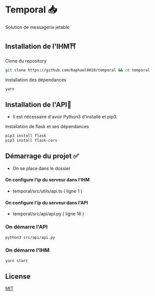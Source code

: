 # Temporal  📥

Solution de messagerie jetable

## Installation de l'IHM⛩

Clone du repository

```bash
git clone https://github.com/Raphael0010/temporal && cd temporal
```

Installation des dépendances

```bash
yarn
```

## Installation de l'API📍

- Il est nécessaire d'avoir Python3 d'installé et pip3.

Installation de flask et ses dépendances

```bash
pip3 install flask
pip3 install flask-cors
```

## Démarrage du projet ✅
- On se place dans le dossier

#### On configure l'ip du serveur dans l'IHM
 - temporal/src/utils/api.ts ( ligne 1 )

#### On configure l'ip du serveur dans l'API
 - temporal/src/api/api.py ( ligne 16 )


### On démarre l'API

```bash
python3 src/api/api.py
```

### On démarre l'IHM

```bash
yarn start
```

## License
[MIT](https://choosealicense.com/licenses/mit/)
